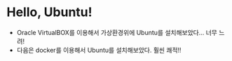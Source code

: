 # Hello, Ubuntu!
- Oracle VirtualBOX를 이용해서 가상환경위에 Ubuntu를 설치해보았다... 너무 느려!
- 다음은 docker를 이용해서 Ubuntu를 설치해보았다. 훨씬 쾌적!!
